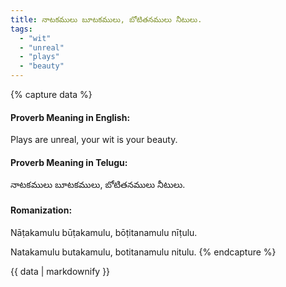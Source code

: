 ```yaml
---
title: నాటకములు బూటకములు, బోటితనములు నీటులు.
tags:
  - "wit"
  - "unreal"
  - "plays"
  - "beauty"
---
```


{% capture data %}
#### Proverb Meaning in English:
Plays are unreal, your wit is your beauty.

#### Proverb Meaning in Telugu:
నాటకములు బూటకములు, బోటితనములు నీటులు.

#### Romanization:
Nāṭakamulu būṭakamulu, bōṭitanamulu nīṭulu.

Natakamulu butakamulu, botitanamulu nitulu.
{% endcapture %}

{{ data | markdownify }}


